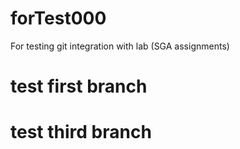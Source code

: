 # forTest000
For testing git integration with lab (SGA assignments)
# test first branch
# test third branch
